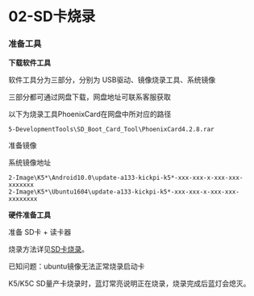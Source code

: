 # 02-SD卡烧录



### 准备工具

**下载软件工具**

软件工具分为三部分，分别为 USB驱动、镜像烧录工具、系统镜像

三部分都可通过网盘下载，网盘地址可联系客服获取

以下为烧录工具PhoenixCard在网盘中所对应的路径

```
5-DevelopmentTools\SD_Boot_Card_Tool\PhoenixCard4.2.8.rar
```

准备镜像

系统镜像地址

``` 
2-Image\K5*\Android10.0\update-a133-kickpi-k5*-xxx-xxx-x-xxx-xxx-xxxxxxx
2-Image\K5*\Ubuntu1604\update-a133-kickpi-k5*-xxx-xxx-x-xxx-xxx-xxxxxxxx
```

**硬件准备工具**

准备 SD卡 + 读卡器

烧录方法详见[SD卡烧录](typora://app/common/zh/全志烧录/SD卡烧录.md)。

已知问题：ubuntu镜像无法正常烧录启动卡

K5/K5C SD量产卡烧录时，蓝灯常亮说明正在烧录，烧录完成后蓝灯会熄灭。

